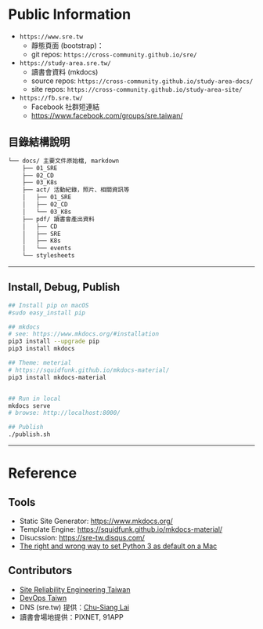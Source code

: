 
# Public Information

* `https://www.sre.tw`
  * 靜態頁面 (bootstrap)：
  * git repos: `https://cross-community.github.io/sre/`
* `https://study-area.sre.tw/`
  * 讀書會資料 (mkdocs)
  * source repos: `https://cross-community.github.io/study-area-docs/`
  * site repos: `https://cross-community.github.io/study-area-site/`
* `https://fb.sre.tw/`
  * Facebook 社群短連結
  * https://www.facebook.com/groups/sre.taiwan/


## 目錄結構說明

```bash
└── docs/ 主要文件原始檔, markdown
    ├── 01_SRE
    ├── 02_CD
    ├── 03_K8s
    ├── act/ 活動紀錄，照片、相關資訊等
    │   ├── 01_SRE
    │   ├── 02_CD
    │   └── 03_K8s
    ├── pdf/ 讀書會產出資料
    │   ├── CD
    │   ├── SRE
    │   ├── K8s
    │   └── events
    └── stylesheets
```



---
## Install, Debug, Publish

```bash
## Install pip on macOS
#sudo easy_install pip

## mkdocs
# see: https://www.mkdocs.org/#installation
pip3 install --upgrade pip
pip3 install mkdocs

## Theme: meterial
# https://squidfunk.github.io/mkdocs-material/
pip3 install mkdocs-material


## Run in local
mkdocs serve
# browse: http://localhost:8000/

## Publish
./publish.sh
```


---
# Reference

## Tools

* Static Site Generator: https://www.mkdocs.org/
* Template Engine: https://squidfunk.github.io/mkdocs-material/
* Disucssion: https://sre-tw.disqus.com/
* [The right and wrong way to set Python 3 as default on a Mac](https://opensource.com/article/19/5/python-3-default-mac)

## Contributors

* [Site Reliability Engineering Taiwan](https://www.facebook.com/groups/sre.taiwan/)
* [DevOps Taiwn](https://www.facebook.com/groups/DevOpsTaiwan/)
* DNS (sre.tw) 提供：[Chu-Siang Lai](http://note.drx.tw/)
* 讀書會場地提供：PIXNET, 91APP
